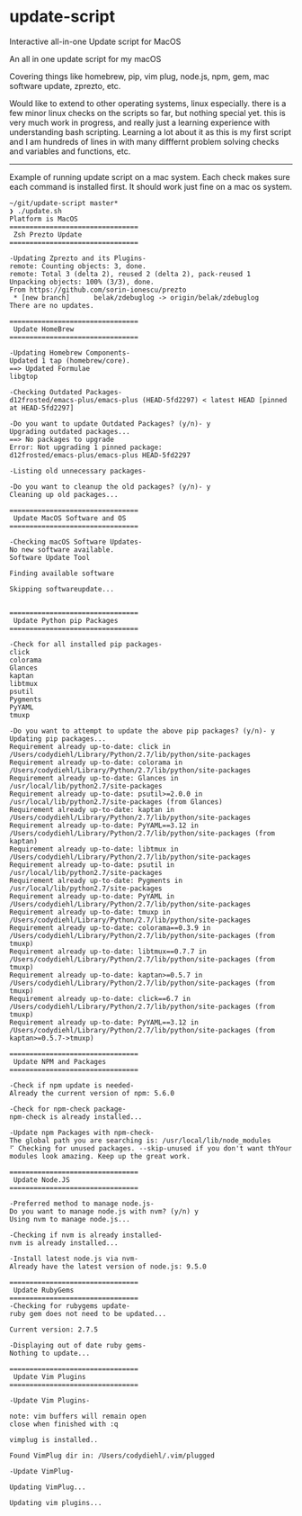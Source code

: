 # update-script
Interactive all-in-one Update script for MacOS

An all in one update script for my macOS

Covering things like homebrew, pip, vim plug, node.js, npm, gem, mac software update, zprezto, etc. 

Would like to extend to other operating systems, linux especially. there is a few minor linux checks on the scripts so far, but nothing special yet. 
this is very much work in progress, and really just a learning experience with understanding bash scripting. 
Learning a lot about it as this is my first script and I am hundreds of lines in with many difffernt problem solving checks and variables and functions, etc. 

________________________________________________
Example of running update script on a mac system. 
Each check makes sure each command is installed first. It should work just fine on a mac os system. 


```
~/git/update-script master*
❯ ./update.sh
Platform is MacOS
================================
 Zsh Prezto Update
================================

-Updating Zprezto and its Plugins-
remote: Counting objects: 3, done.
remote: Total 3 (delta 2), reused 2 (delta 2), pack-reused 1
Unpacking objects: 100% (3/3), done.
From https://github.com/sorin-ionescu/prezto
 * [new branch]      belak/zdebuglog -> origin/belak/zdebuglog
There are no updates.

================================
 Update HomeBrew
================================

-Updating Homebrew Components-
Updated 1 tap (homebrew/core).
==> Updated Formulae
libgtop

-Checking Outdated Packages-
d12frosted/emacs-plus/emacs-plus (HEAD-5fd2297) < latest HEAD [pinned at HEAD-5fd2297]

-Do you want to update Outdated Packages? (y/n)- y
Upgrading outdated packages...
==> No packages to upgrade
Error: Not upgrading 1 pinned package:
d12frosted/emacs-plus/emacs-plus HEAD-5fd2297

-Listing old unnecessary packages-

-Do you want to cleanup the old packages? (y/n)- y
Cleaning up old packages...

================================
 Update MacOS Software and OS
================================

-Checking macOS Software Updates-
No new software available.
Software Update Tool

Finding available software

Skipping softwareupdate...


================================
 Update Python pip Packages
================================

-Check for all installed pip packages-
click
colorama
Glances
kaptan
libtmux
psutil
Pygments
PyYAML
tmuxp

-Do you want to attempt to update the above pip packages? (y/n)- y
Updating pip packages...
Requirement already up-to-date: click in /Users/codydiehl/Library/Python/2.7/lib/python/site-packages
Requirement already up-to-date: colorama in /Users/codydiehl/Library/Python/2.7/lib/python/site-packages
Requirement already up-to-date: Glances in /usr/local/lib/python2.7/site-packages
Requirement already up-to-date: psutil>=2.0.0 in /usr/local/lib/python2.7/site-packages (from Glances)
Requirement already up-to-date: kaptan in /Users/codydiehl/Library/Python/2.7/lib/python/site-packages
Requirement already up-to-date: PyYAML==3.12 in /Users/codydiehl/Library/Python/2.7/lib/python/site-packages (from kaptan)
Requirement already up-to-date: libtmux in /Users/codydiehl/Library/Python/2.7/lib/python/site-packages
Requirement already up-to-date: psutil in /usr/local/lib/python2.7/site-packages
Requirement already up-to-date: Pygments in /usr/local/lib/python2.7/site-packages
Requirement already up-to-date: PyYAML in /Users/codydiehl/Library/Python/2.7/lib/python/site-packages
Requirement already up-to-date: tmuxp in /Users/codydiehl/Library/Python/2.7/lib/python/site-packages
Requirement already up-to-date: colorama==0.3.9 in /Users/codydiehl/Library/Python/2.7/lib/python/site-packages (from tmuxp)
Requirement already up-to-date: libtmux==0.7.7 in /Users/codydiehl/Library/Python/2.7/lib/python/site-packages (from tmuxp)
Requirement already up-to-date: kaptan>=0.5.7 in /Users/codydiehl/Library/Python/2.7/lib/python/site-packages (from tmuxp)
Requirement already up-to-date: click==6.7 in /Users/codydiehl/Library/Python/2.7/lib/python/site-packages (from tmuxp)
Requirement already up-to-date: PyYAML==3.12 in /Users/codydiehl/Library/Python/2.7/lib/python/site-packages (from kaptan>=0.5.7->tmuxp)

================================
 Update NPM and Packages
================================

-Check if npm update is needed-
Already the current version of npm: 5.6.0

-Check for npm-check package-
npm-check is already installed...

-Update npm Packages with npm-check-
The global path you are searching is: /usr/local/lib/node_modules
⠋ Checking for unused packages. --skip-unused if you don't want thYour modules look amazing. Keep up the great work.

================================
 Update Node.JS
================================

-Preferred method to manage node.js-
Do you want to manage node.js with nvm? (y/n) y
Using nvm to manage node.js...

-Checking if nvm is already installed-
nvm is already installed...

-Install latest node.js via nvm-
Already have the latest version of node.js: 9.5.0

================================
 Update RubyGems
================================
-Checking for rubygems update-
ruby gem does not need to be updated...

Current version: 2.7.5

-Displaying out of date ruby gems-
Nothing to update...

================================
 Update Vim Plugins
================================

-Update Vim Plugins-

note: vim buffers will remain open
close when finished with :q

vimplug is installed..

Found VimPlug dir in: /Users/codydiehl/.vim/plugged

-Update VimPlug-

Updating VimPlug...

Updating vim plugins...
```

